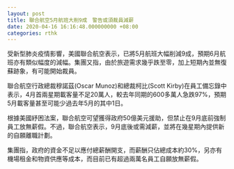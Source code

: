 ```yaml
---
layout: post
title: 聯合航空5月航班大削9成　警告或須裁員減薪
date: 2020-04-16 16:16:48.000000000 +08:00
categories: rthk
---
```


受新型肺炎疫情影響，美國聯合航空表示，已將5月航班大幅削減9成，預期6月航班亦有類似幅度的減幅。集團又指，由於旅遊需求幾乎跌至零，加上短期內並無復蘇跡象，有可能開始裁員。

聯合航空行政總裁穆諾茲(Oscar Munoz)和總裁柯比(Scott Kirby)在員工備忘錄中表示，4月首兩星期載客量不足20萬人，較去年同期的600多萬人急跌97%，預期5月載客量甚至可能少過去年5月的其中1日。

根據美國紓困法案，聯合航空可望獲得政府50億美元援助，但禁止在9月底前強制員工放無薪假。不過，聯合航空表示，9月底後或需減薪，並將在幾星期內提供新的自願離職計劃。

集團指，政府的資金不足以應付總薪酬開支，而薪酬只佔總成本約30%，另亦有機場租金和物資供應等成本，而目前已有超過兩萬名員工自願放無薪假。
